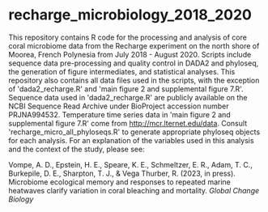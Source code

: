 # recharge_microbiology_2018_2020

  This repository contains R code for the processing and analysis of core coral microbiome data from the Recharge experiment on the north shore of Moorea, French Polynesia from July 2018 - August 2020. Scripts include sequence data pre-processing and quality control in DADA2 and phyloseq, the generation of figure intermediates, and statistical analyses. This repository also contains all data files used in the scripts, with the exception of 'dada2_recharge.R' and 'main figure 2 and supplemental figure 7.R'. Sequence data used in 'dada2_recharge.R' are publicly available on the NCBI Sequence Read Archive under BioProject accession number PRJNA994532. Temperature time series data in 'main figure 2 and supplemental figure 7.R' come from http://mcr.lternet.edu/data. Consult 'recharge_micro_all_phyloseqs.R' to generate appropriate phyloseq objects for each analysis. For an explanation of the variables used in this analysis and the context of the study, please see:
  
  Vompe, A. D., Epstein, H. E., Speare, K. E., Schmeltzer, E. R., Adam, T. C., Burkepile, D. E., Sharpton, T. J., & Vega Thurber, R. (2023, in press). Microbiome ecological memory and responses to repeated marine heatwaves clarify variation in coral bleaching and mortality. <i>Global Change Biology</i>
